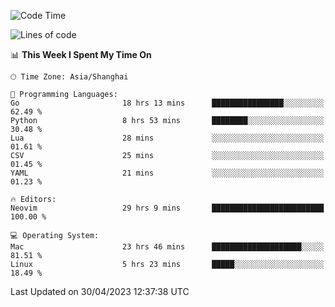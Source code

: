 <!--START_SECTION:waka-->
![Code Time](http://img.shields.io/badge/Code%20Time-1%2C334%20hrs%2019%20mins-blue)

![Lines of code](https://img.shields.io/badge/From%20Hello%20World%20I%27ve%20Written-269.3%20thousand%20lines%20of%20code-blue)

📊 **This Week I Spent My Time On** 

```text
🕑︎ Time Zone: Asia/Shanghai

💬 Programming Languages: 
Go                       18 hrs 13 mins      ████████████████░░░░░░░░░   62.49 % 
Python                   8 hrs 53 mins       ████████░░░░░░░░░░░░░░░░░   30.48 % 
Lua                      28 mins             ░░░░░░░░░░░░░░░░░░░░░░░░░   01.61 % 
CSV                      25 mins             ░░░░░░░░░░░░░░░░░░░░░░░░░   01.45 % 
YAML                     21 mins             ░░░░░░░░░░░░░░░░░░░░░░░░░   01.23 % 

🔥 Editors: 
Neovim                   29 hrs 9 mins       █████████████████████████   100.00 % 

💻 Operating System: 
Mac                      23 hrs 46 mins      ████████████████████░░░░░   81.51 % 
Linux                    5 hrs 23 mins       █████░░░░░░░░░░░░░░░░░░░░   18.49 % 
```


 Last Updated on 30/04/2023 12:37:38 UTC
<!--END_SECTION:waka-->
